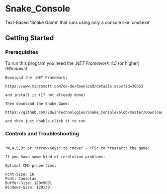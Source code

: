# Snake_Console
Text-Based 'Snake Game' that runs using only a console like 'cmd.exe'

## Getting Started


### Prerequisites

To run this program you need the *.NET Framework 4.5* (or higher) *(Windows)*

```
Download the .NET Framework:

https://www.microsoft.com/de-de/download/details.aspx?id=30653

and install it (If not already done)

Then download the Snake Game:

https://github.com/EdwinTechnologies/Snake_Console/blob/master/Downloads/Snake.exe

and then just double-click it to run

```

### Controls and Troubleshooting

```

*W,A,S,D* or *Arrow-Keys* to *move* - *F5* to *restart* the game!

If you have some kind of resolution problems:

Optimal CMD properties:

Font-Size: 16
Font: Consolas
Buffer-Size: 120x9001
Windows-Size: 120x30

```
